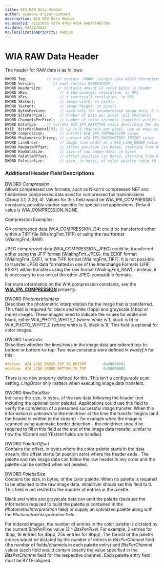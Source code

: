 ```yaml
---
title: WIA RAW Data Header
author: windows-driver-content
description: WIA RAW Data Header
ms.assetid: a2cb3835-7879-4f69-9784-9487df40730a
ms.date: 04/20/2017
ms.localizationpriority: medium
---
```


# WIA RAW Data Header


The header for RAW data is as follows:

```cpp
DWORD Tag;         // must contain 'WRAW' (single byte ASCII characters)
DWORD Version;        // must contain 0x00010000
DWORD HeaderSize;       // contains amount of valid bytes in header
DWORD XRes;              // X (horizontal) resolution, in DPI
DWORD YRes;              // Y (vertical) resolution, in DPI
DWORD XExtent;           // image width, in pixels
DWORD YExtent;           // image height, in pixels
DWORD BytesPerLine;      // used only for uncompressed image data, 0 (unknown) for compressed data 
DWORD BitsPerPixel;      // number of bits per pixel (all channels)
DWORD ChannelsPerPixel;  // number of color channels (samples) within a pixel
DWORD DataType;    // current WIA_IPA_DATATYPE value describing the image
BYTE  BitsPerChannel[8]; // up to 8 channels per pixel, use as many as needed  
DWORD Compression;       // current WIA_IPA_COMPRESSION value
DWORD PhotometricInterp; // current WIA_IPS_PHOTOMETRIC_INTERP value
DWORD LineOrder;         // image line order as a WIA_LINE_ORDER value
DWORD RawDataOffset;     // offset position (in bytes, starting from 0) for the raw image data
DWORD RawDataSize;       // size of raw image data, in bytes
DWORD PaletteOffset;     // offset position (in bytes, starting from 0) for the palette (0 if none)
DWORD PaletteSize;       // size, in bytes, of color palette table (0 if no palette is required) 
```

### Additional Header Field Descriptions

<a href="" id="dword-compression"></a>DWORD *Compression*  
Allows compressed raw formats, such as Nikon's compressed NEF and headerless compressed data used for compressed fax transmissions (Group 3.1, 3.2d, 4). Values for this field would be WIA\_IPA\_COMPRESSION constants, possibly vendor-specific for specialized applications. Default value is WIA\_COMPRESSION\_NONE.

Compression Examples:

G4 compressed data (WIA\_COMPRESSION\_G4) could be transferred either within a TIFF file (WiaImgFmt\_TIFF) or using the raw format (WiaImgFmt\_RAW).

JPEG compressed data (WIA\_COMPRESSION\_JPEG) could be transferred either using the JFIF format (WiaImgFmt\_JPEG), the EEXIF format (WiaImgFmt\_EXIF), or the TIFF format (WiaImgFmt\_TIFF). It is not possible to transfer JPEG data formatted in one of the Interchange Formats (JFIF, EEXIF) within transfers using the raw format (WiaImgFmt\_RAW) - instead, it is necessary to use one of the other JPEG-compatible formats.

For more information on the WIA compression constants, see the [**WIA\_IPA\_COMPRESSION**](https://msdn.microsoft.com/library/windows/hardware/ff551540) property.

<a href="" id="dword-photometricinterp"></a>DWORD *PhotometricInterp*  
Describes the photometric interpretation for the image that is transferred. This field is required for black and white (1bpp) and grayscale (4bpp or more) images. These images need to indicate the values for white and black, either WIA\_PHOTO\_WHITE\_1 (where white is 1, black is 0) or WIA\_PHOTO\_WHITE\_0 (where white is 0, black is 1). This field is optional for color images.

<a href="" id="dword-lineorder"></a>DWORD *LineOrder*  
Describes whether the lines/rows in the image data are ordered top-to-bottom or bottom-to-top. Two new constants were defined in *wiadef.h* for this:

```cpp
#define  WIA_LINE_ORDER_TOP_TO_BOTTOM        0x00000001 
#define  WIA_LINE_ORDER_BOTTOM_TO_TOP        0x00000002
```

There is no new property defined for this. This isn't a configurable scan setting. *LingOrder* only matters when executing image data transfers.

<a href="" id="dword-rawdatasize"></a>DWORD *RawDataSize*  
Indicates the size, in bytes, of the raw data following the header (not including the optional color palette). Applications could use this field to verify the completion of a presumed successful image transfer. When this information is unknown to the minidriver at the time the transfer begins (and the header is written to the stream) - for example when the image is scanned using automatic border detection - the minidriver should be required to fill in this field at the end of the image data transfer, similar to how the XExtent and YExtent fields are handled.

<a href="" id="dword-paletteoffset"></a>DWORD *PaletteOffset*  
Contains the offset, in bytes where the color palette starts in the data stream; this offset starts (at position zero) where the header ends.. The palette and raw image data can follow the raw header in any order and the palette can be omitted when not needed.

<a href="" id="dword-palettesize"></a>DWORD *PaletteSize*  
Contains the size, in bytes, of the color palette. When no palette is required to be attached to the raw image data, minidriver should set this field to 0. This field is not related to the number of entries in the palette.

Black and white and grayscale data can omit the palette (because the information required to build the palette is contained in the *PhotometricInterpretation* field) or supply an optimized palette along with the *PhotometricInterpretation* field.

For indexed images, the number of entries in the color palette is dictated by the current *BitsPerPixel* value (2 ^ *BitsPerPixel*. For example, 2 entries for 1bpp, 16 entries for 4bpp, 256 entries for 8bpp). The format of the palette entries would be dictated by the number of entries in *BitsPerChannel* field (the number of fields/channels in each palette entry) and *BitsPerChannel* values (each field would contain exactly the value specified in the *BitsPerChannel* field for the respective channel). Each palette entry field must be BYTE-aligned.

 

 




